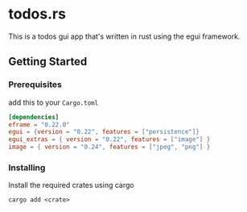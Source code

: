 # todos.rs

This is a todos gui app that's written in rust using the egui framework.

## Getting Started


### Prerequisites

add this to your `Cargo.toml`
```toml
[dependencies]
eframe = "0.22.0"
egui = {version = "0.22", features = ["persistence"]}
egui_extras = { version = "0.22", features = ["image"] }
image = { version = "0.24", features = ["jpeg", "png"] }

```

### Installing

Install the required crates using cargo
```
cargo add <crate>
```

